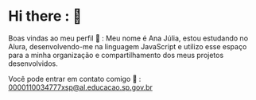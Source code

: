 # Hi there : 👋

Boas vindas ao meu perfil 💖 :
Meu nome é Ana Júlia, estou estudando no Alura, desenvolvendo-me na linguagem JavaScript e utilizo esse espaço para a minha organização e compartilhamento dos meus projetos desenvolvidos.

Você pode entrar em contato comigo 🍠 :
0000110034777xsp@al.educacao.sp.gov.br
